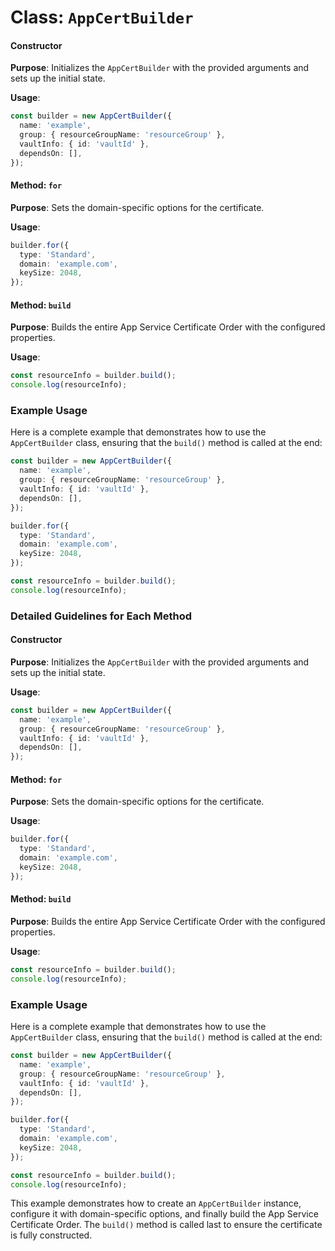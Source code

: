 # Class: `AppCertBuilder`

#### Constructor
**Purpose**: Initializes the `AppCertBuilder` with the provided arguments and sets up the initial state.

**Usage**:
```typescript
const builder = new AppCertBuilder({
  name: 'example',
  group: { resourceGroupName: 'resourceGroup' },
  vaultInfo: { id: 'vaultId' },
  dependsOn: [],
});
```




#### Method: `for`
**Purpose**: Sets the domain-specific options for the certificate.

**Usage**:
```typescript
builder.for({
  type: 'Standard',
  domain: 'example.com',
  keySize: 2048,
});
```




#### Method: `build`
**Purpose**: Builds the entire App Service Certificate Order with the configured properties.

**Usage**:
```typescript
const resourceInfo = builder.build();
console.log(resourceInfo);
```




### Example Usage
Here is a complete example that demonstrates how to use the `AppCertBuilder` class, ensuring that the `build()` method is called at the end:

```typescript
const builder = new AppCertBuilder({
  name: 'example',
  group: { resourceGroupName: 'resourceGroup' },
  vaultInfo: { id: 'vaultId' },
  dependsOn: [],
});

builder.for({
  type: 'Standard',
  domain: 'example.com',
  keySize: 2048,
});

const resourceInfo = builder.build();
console.log(resourceInfo);
```




### Detailed Guidelines for Each Method

#### Constructor
**Purpose**: Initializes the `AppCertBuilder` with the provided arguments and sets up the initial state.

**Usage**:
```typescript
const builder = new AppCertBuilder({
  name: 'example',
  group: { resourceGroupName: 'resourceGroup' },
  vaultInfo: { id: 'vaultId' },
  dependsOn: [],
});
```




#### Method: `for`
**Purpose**: Sets the domain-specific options for the certificate.

**Usage**:
```typescript
builder.for({
  type: 'Standard',
  domain: 'example.com',
  keySize: 2048,
});
```




#### Method: `build`
**Purpose**: Builds the entire App Service Certificate Order with the configured properties.

**Usage**:
```typescript
const resourceInfo = builder.build();
console.log(resourceInfo);
```




### Example Usage
Here is a complete example that demonstrates how to use the `AppCertBuilder` class, ensuring that the `build()` method is called at the end:

```typescript
const builder = new AppCertBuilder({
  name: 'example',
  group: { resourceGroupName: 'resourceGroup' },
  vaultInfo: { id: 'vaultId' },
  dependsOn: [],
});

builder.for({
  type: 'Standard',
  domain: 'example.com',
  keySize: 2048,
});

const resourceInfo = builder.build();
console.log(resourceInfo);
```




This example demonstrates how to create an `AppCertBuilder` instance, configure it with domain-specific options, and finally build the App Service Certificate Order. The `build()` method is called last to ensure the certificate is fully constructed.